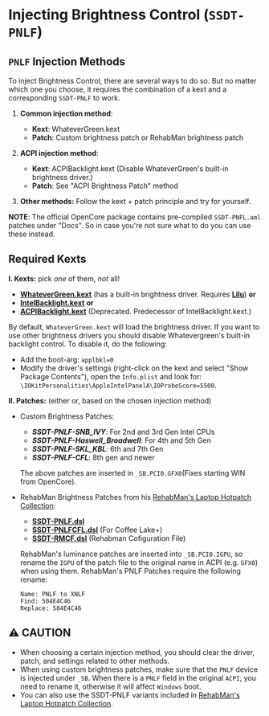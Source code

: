 # Injecting Brightness Control (`SSDT-PNLF`)

## `PNLF` Injection Methods

To inject Brightness Control, there are several ways to do so. But no matter which one you choose, it requires the combination of a kext and a corresponding `SSDT-PNLF` to work.

1. **Common injection method**:

	- **Kext**: WhateverGreen.kext
	- **Patch**: Custom brightness patch or RehabMan brightness patch

2. **ACPI injection method**:

	- **Kext**: ACPIBacklight.kext (Disable WhateverGreen's built-in brightness driver.)
	- **Patch**: See "ACPI Brightness Patch" method

3. **Other methods:** Follow the kext + patch principle and try for yourself.

**NOTE**: The official OpenCore package contains pre-compiled `SSDT-PNFL.aml` patches under "Docs". So in case you're not sure what to do you can use these instead.

## Required Kexts

**I. Kexts:** pick *one* of them, *not* all!

- [**WhateverGreen.kext**](https://github.com/acidanthera/WhateverGreen/releases) (has a built-in brightness driver. Requires [**Lilu**](https://github.com/acidanthera/Lilu/releases)) **or**
- [**IntelBacklight.kext**](https://bitbucket.org/RehabMan/os-x-intel-backlight/src/master/) **or**
- [**ACPIBacklight.kext**](https://bitbucket.org/RehabMan/os-x-acpi-backlight/src/master/) (Deprecated. Predecessor of IntelBacklight.kext.)

By default, `WhateverGreen.kext` will load the brightness driver. If you want to use other brightness drivers you should disable Whatevergreen's built-in backlight control. To disable it, do the following:

- Add the boot-arg: `applbkl=0`
- Modify the driver's settings (right-click on the kext and select "Show Package Contents"), open the `Info.plist` and look for: `\IOKitPersonalities\AppleIntelPanelA\IOProbeScore=5500`.

**II. Patches:** (either or, based on the chosen injection method)

  - Custom Brightness Patches:

    - ***SSDT-PNLF-SNB_IVY***: For 2nd and 3rd Gen Intel CPUs
    - ***SSDT-PNLF-Haswell_Broadwell***: For 4th and 5th Gen
    - ***SSDT-PNLF-SKL_KBL***: 6th and 7th Gen
    - ***SSDT-PNLF-CFL***: 8th gen and newer

    The above patches are inserted in `_SB.PCI0.GFX0`(Fixes starting WIN from OpenCore).

  - RehabMan Brightness Patches from his [RehabMan's Laptop Hotpatch Collection](https://github.com/RehabMan/OS-X-Clover-Laptop-Config/tree/master/hotpatch):
  
    - [**SSDT-PNLF.dsl**](https://github.com/RehabMan/OS-X-Clover-Laptop-Config/blob/master/hotpatch/SSDT-PNLF.dsl) 
    - [**SSDT-PNLFCFL.dsl**](https://github.com/RehabMan/OS-X-Clover-Laptop-Config/blob/master/hotpatch/SSDT-PNLFCFL.dsl) (For Coffee Lake+)
    - [**SSDT-RMCF.dsl**](https://github.com/RehabMan/OS-X-Clover-Laptop-Config/blob/master/hotpatch/SSDT-RMCF.dsl) (Rehabman Cofiguration File)
  
	RehabMan's luminance patches are inserted into `_SB.PCI0.IGPU`, so rename the `IGPU` of the patch file to the original name in ACPI (e.g. `GFX0`) when using them. RehabMan's PNLF Patches require the following rename:

	```text
	Name: PNLF to XNLF  
	Find: 504E4C46  
	Replace: 584E4C46
	```

## :warning: CAUTION
- When choosing a certain injection method, you should clear the driver, patch, and settings related to other methods.
- When using custom brightness patches, make sure that the `PNLF` device is injected under `_SB`. When there is a `PNLF` field in the original `ACPI`, you need to rename it, otherwise it will affect `Windows` boot. 
- You can also use the SSDT-PNLF variants included in [RehabMan's Laptop Hotpatch Collection](https://github.com/RehabMan/OS-X-Clover-Laptop-Config/tree/master/hotpatch).
